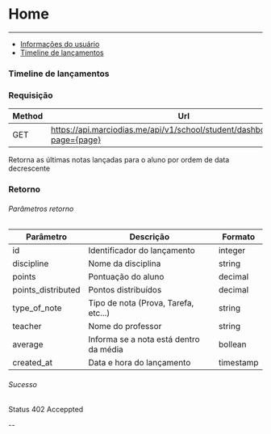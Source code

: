 # Home

---

- [Informações do usuário](#section-user-infos)
- [Timeline de lançamentos](#section-bulletins)

<a name="section-bulletins"></a>

### Timeline de lançamentos

### Requisição

| Method | Url                                             |
|--------|-------------------------------------------------|
| GET    | https://api.marciodias.me/api/v1/school/student/dashboard/bulletins?page={page} |

Retorna as últimas notas lançadas para o aluno por ordem de data decrescente

### Retorno

###### Parâmetros retorno

| Parâmetro  | Descrição                                       | Formato |
|----------- |-------------------------------------------------| ------- |
| id         | Identificador do lançamento                     | integer |
| discipline | Nome da disciplina                              | string  |
| points     | Pontuação do aluno                              | decimal |
| points_distributed | Pontos distribuídos                     | decimal |
| type_of_note | Tipo de nota (Prova, Tarefa, etc...)          | string  |
| teacher    | Nome do professor                               | string  |
| average    | Informa se a nota está dentro da média          | bollean  |
| created_at | Data e hora do lançamento                       | timestamp |

###### Sucesso

Status 402 Acceppted

--

<!-- <a name="section-dashboard"></a>
## Dashboard
### Carregar informações da matrícula

Informações da matrícula do aluno, período, curso, turma, disciplinas em que o aluno encontra-se matriculado.

### Requisição

| Method | Url                                             |
|--------|-------------------------------------------------|
| GET    | https://api.marciodias.me/api/v1/school/student/dashboard/enrollment |

### Retorno

###### Parâmetros retorno

| Parâmetro  | Descrição                                       | Formato |
|----------- |-------------------------------------------------| ------- |
| id         | Identificador da matrícula do aluno             | integer |
| date_start | Data início matrícula                           | 99/99/9999 |
| date_start | Data fim matrícula                              | 99/99/9999 |
| class_order | Número de registro na chamada da turma         | integer |
| actived    | Status da matrícula                             | cursando |
| courses    | Cursos que o aluno está cursando                | array |
| courses['id']    | Identificador curso                       | integer |
| courses['name']    | Nome do curso                           | string |
| courses['classes']    | Turmas que o aluno está cursando     | array |
| courses['classes']['id']    | Identificador turma            | integer |
| courses['classes']['name']    | Nome da turma                | string |
| courses['classes']['disciplines']    | Disciplinas que o aluno está cursando | array |
| courses['classes']['disciplines']['id']    | Identificador disciplina        | integer |
| courses['classes']['disciplines']['name']    | Nome da disciplina            | string |

###### Sucesso

Status 402 Acceppted

```json 
{
    "id": 1,
    "date_start": "13/01/2019",
    "date_end": "24/12/2019",
    "class_order": 7,
    "actived": 1,
    "courses": {
        "id": 151,
        "name": "Ensino médio",
        "classes": {
            "id": 233,
            "name": "2º Ano Laranja",
            "disciplines": [
                {
                    "id": 255,
                    "name": "Matemática",                
                },
                {
                    "id": 256,
                    "name": "Geografia",                
                },  
                {
                    "id": 257,
                    "name": "Português",                
                },          
                {
                    "id": 258,
                    "name": "História",                
                }
            ]
        }
    }
}
```

---

#### Erros

- Status 401 - student_without_access (Aluno não encontrado)
- Status 401 - student_without_enrollments (Aluno sem matrícula)

-- -->



<!-- 

<a name="section-notas"></a>
## Disciplinas
### Listar notas



Lista todas as notas do aluno por ordem decrescente de lançamento.

### Requisição

| Method | Url                                             |
|--------|-------------------------------------------------|
| GET    | https://api.marciodias.me/api/v1/school/student/disciplines |

### Retorno

###### Parâmetros retorno

| Parâmetro  | Descrição                                       | Formato |
|----------- |-------------------------------------------------| ------- |
| id         | Identificador do lançamento                     | integer |
| token      | Nome da disciplina                              | string  |
| name       | Pontuação do aluno                              | decimal |
| points_total | Pontos distribuídos                     | decimal |

###### Sucesso

Status 402 Acceppted

```json 
{
    
}
```

---

<a name="section-diario"></a>
## Diário

---

<a name="section-ocorrencias"></a>
## Ocorrências
### Listar ocorrências

Lista todas as ocorrências do aluno por ordem decrescente de lançamento.

### Requisição

| Method | Url                                             |
|--------|-------------------------------------------------|
| GET    | https://api.marciodias.me/api/v1/school/student/occurrences |


### Retorno

###### Sucesso

Status 402 Acceppted

```json 
{
    
}
```

---

<a name="section-avisosecomunicados"></a>
## Avisos e comunicados
### Listar avisos e comunicados

### Requisição

| Method | Url                                             |
|--------|-------------------------------------------------|
| GET    | https://api.marciodias.me/api/v1/school/student/noticeboard |

### Retorno

###### Sucesso

Status 402 Acceppted

```json 
{
    
}
```


---

<a name="section-meuperfil"></a>
## Meu perfil
### Listar informações do perfil

Carregue as informações principais do perfil.

---

### Requisição

| Method | Url                                             |
|--------|-------------------------------------------------|
| GET    | https://api.marciodias.me/api/v1/school/student/profile |

### Retorno

###### Sucesso

Status 402 Acceppted

```json 
{
    
}
```

--- -->
